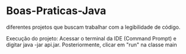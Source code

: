 # Boas-Praticas-Java
diferentes projetos que buscam trabalhar com a legibilidade de código.

Execução do projeto:
Acessar o terminal da IDE (Command Prompt) e digitar java -jar api.jar.
Posteriormente, clicar em "run" na classe main
